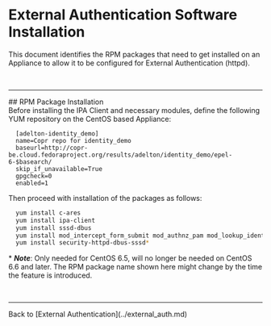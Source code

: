 
# External Authentication Software Installation

This document identifies the RPM packages that need to get
installed on an Appliance to allow it to be configured
for External Authentication (httpd).

<br>
<hr>
## RPM Package Installation

<br>
Before installing the IPA Client and necessary modules, define
the following YUM repository on the CentOS based Appliance:

```
  [adelton-identity_demo]
  name=Copr repo for identity_demo
  baseurl=http://copr-be.cloud.fedoraproject.org/results/adelton/identity_demo/epel-6-$basearch/
  skip_if_unavailable=True
  gpgcheck=0
  enabled=1
```

Then proceed with installation of the packages as follows:


```sh
  yum install c-ares
  yum install ipa-client
  yum install sssd-dbus
  yum install mod_intercept_form_submit mod_authnz_pam mod_lookup_identity
  yum install security-httpd-dbus-sssd*
```

\* ***Note***:  Only needed for CentOS 6.5, will no longer be needed on CentOS 6.6 and later. The RPM package name shown here might change by the time the feature is introduced.

<br>
<hr>
Back to [External Authentication](../external_auth.md)
